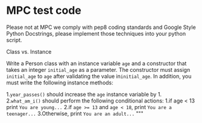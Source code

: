 # MPC test code

Please not at MPC we comply with pep8 coding standards and 
Google Style Python Docstrings,
please implement those techniques into your python script.


Class vs. Instance

Write a Person class with an instance variable `age` 
and a constructor that takes an integer `initial_age` as a parameter. 
The constructor must assign `initial_age` to `age` after validating the
 value in`initial_age`. In addition,
  you must write the following 
 instance methods:

1.`year_passes()` should increase the `age` instance variable by 1.
2.`what_am_i()` should perform the following conditional actions:
    1.if age < 13 print `You are young...`
    2.if `age >= 13` and `age < 18`, print `You are a teenager...`
    3.Otherwise, print `You are an adult...`  """
